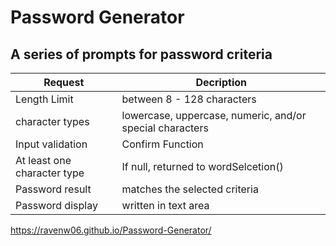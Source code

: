 # Password Generator
## A series of prompts for password criteria
Request | Decription
------------ | -------------
Length Limit | between 8 - 128 characters
character types | lowercase, uppercase, numeric, and/or special characters
Input validation | Confirm Function 
At least one character type | If null, returned to wordSelcetion()
Password result | matches the selected criteria
Password display | written in text area

https://ravenw06.github.io/Password-Generator/
